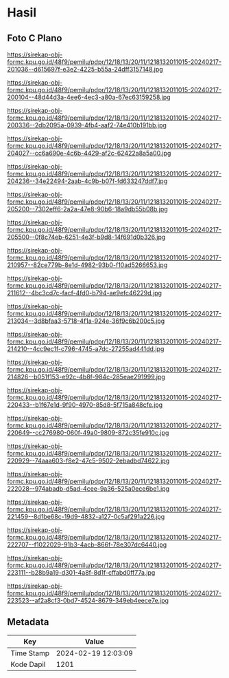 # Hasil

## Foto C Plano

https://sirekap-obj-formc.kpu.go.id/48f9/pemilu/pdpr/12/18/13/20/11/1218132011015-20240217-201036--d615697f-e3e2-4225-b55a-24dff3157148.jpg

https://sirekap-obj-formc.kpu.go.id/48f9/pemilu/pdpr/12/18/13/20/11/1218132011015-20240217-200104--48d44d3a-4ee6-4ec3-a80a-67ec63159258.jpg

https://sirekap-obj-formc.kpu.go.id/48f9/pemilu/pdpr/12/18/13/20/11/1218132011015-20240217-200336--2db2095a-0939-4fb4-aaf2-74e410b191bb.jpg

https://sirekap-obj-formc.kpu.go.id/48f9/pemilu/pdpr/12/18/13/20/11/1218132011015-20240217-204027--cc6a690e-4c6b-4429-af2c-62422a8a5a00.jpg

https://sirekap-obj-formc.kpu.go.id/48f9/pemilu/pdpr/12/18/13/20/11/1218132011015-20240217-204236--34e22494-2aab-4c9b-b07f-fd633247ddf7.jpg

https://sirekap-obj-formc.kpu.go.id/48f9/pemilu/pdpr/12/18/13/20/11/1218132011015-20240217-205200--7302eff6-2a2a-47e8-90b6-18a9db55b08b.jpg

https://sirekap-obj-formc.kpu.go.id/48f9/pemilu/pdpr/12/18/13/20/11/1218132011015-20240217-205500--0f8c74eb-6251-4e3f-b9d8-14f691d0b326.jpg

https://sirekap-obj-formc.kpu.go.id/48f9/pemilu/pdpr/12/18/13/20/11/1218132011015-20240217-210957--82ce779b-8e1d-4982-93b0-f10ad5266653.jpg

https://sirekap-obj-formc.kpu.go.id/48f9/pemilu/pdpr/12/18/13/20/11/1218132011015-20240217-211612--4bc3cd7c-facf-4fd0-b794-ae9efc46229d.jpg

https://sirekap-obj-formc.kpu.go.id/48f9/pemilu/pdpr/12/18/13/20/11/1218132011015-20240217-213034--3d8bfaa3-5718-4f1a-924e-36f9c6b200c5.jpg

https://sirekap-obj-formc.kpu.go.id/48f9/pemilu/pdpr/12/18/13/20/11/1218132011015-20240217-214210--4cc9ec1f-c796-4745-a7dc-27255ad441dd.jpg

https://sirekap-obj-formc.kpu.go.id/48f9/pemilu/pdpr/12/18/13/20/11/1218132011015-20240217-214826--b051f153-e92c-4b8f-984c-285eae291999.jpg

https://sirekap-obj-formc.kpu.go.id/48f9/pemilu/pdpr/12/18/13/20/11/1218132011015-20240217-220433--b1f67e1d-9f90-4970-85d8-5f715a848cfe.jpg

https://sirekap-obj-formc.kpu.go.id/48f9/pemilu/pdpr/12/18/13/20/11/1218132011015-20240217-220649--cc276980-060f-49a0-9809-872c35fe910c.jpg

https://sirekap-obj-formc.kpu.go.id/48f9/pemilu/pdpr/12/18/13/20/11/1218132011015-20240217-220929--74aaa603-f8e2-47c5-9502-2ebadbd74622.jpg

https://sirekap-obj-formc.kpu.go.id/48f9/pemilu/pdpr/12/18/13/20/11/1218132011015-20240217-222028--974abadb-d5ad-4cee-9a36-525a0ece6be1.jpg

https://sirekap-obj-formc.kpu.go.id/48f9/pemilu/pdpr/12/18/13/20/11/1218132011015-20240217-221459--8d1be68c-19d9-4832-a127-0c5af291a226.jpg

https://sirekap-obj-formc.kpu.go.id/48f9/pemilu/pdpr/12/18/13/20/11/1218132011015-20240217-222707--f1022029-91b3-4acb-866f-78e307dc6440.jpg

https://sirekap-obj-formc.kpu.go.id/48f9/pemilu/pdpr/12/18/13/20/11/1218132011015-20240217-223111--b28b9a19-d301-4a8f-8d1f-cffabd0ff77a.jpg

https://sirekap-obj-formc.kpu.go.id/48f9/pemilu/pdpr/12/18/13/20/11/1218132011015-20240217-223523--af2a8cf3-0bd7-4524-8679-349eb4eece7e.jpg


## Metadata

| Key        | Value               |
| ---------- | ------------------- |
| Time Stamp | 2024-02-19 12:03:09 |
| Kode Dapil | 1201                |



